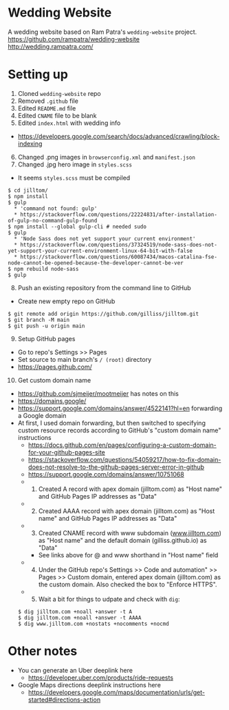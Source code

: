 # Wedding Website

A wedding website based on Ram Patra's `wedding-website` project.
https://github.com/rampatra/wedding-website
http://wedding.rampatra.com/

# Setting up
1. Cloned `wedding-website` repo
2. Removed `.github` file
3. Edited `README.md` file
4. Edited `CNAME` file to be blank
5. Edited `index.html` with wedding info
  * https://developers.google.com/search/docs/advanced/crawling/block-indexing
6. Changed .png images in `browserconfig.xml` and `manifest.json`
7. Changed .jpg hero image in `styles.scss`
  * It seems `styles.scss` must be compiled
  ```
  $ cd jilltom/
  $ npm install
  $ gulp
    * 'command not found: gulp'
    * https://stackoverflow.com/questions/22224831/after-installation-of-gulp-no-command-gulp-found
  $ npm install --global gulp-cli # needed sudo
  $ gulp
    * 'Node Sass does not yet support your current environment'
    * https://stackoverflow.com/questions/37324519/node-sass-does-not-yet-support-your-current-environment-linux-64-bit-with-false
    * https://stackoverflow.com/questions/60087434/macos-catalina-fse-node-cannot-be-opened-because-the-developer-cannot-be-ver
  $ npm rebuild node-sass
  $ gulp
  ```
8. Push an existing repository from the command line to GitHub
  * Create new empty repo on GitHub
  ```
  $ git remote add origin https://github.com/gilliss/jilltom.git
  $ git branch -M main
  $ git push -u origin main
  ```
9. Setup GitHub pages
  * Go to repo's Settings >> Pages
  * Set source to main branch's `/ (root)` directory
  * https://pages.github.com/
10. Get custom domain name
  * https://github.com/sjmeijer/mootmeijer has notes on this
  * https://domains.google/
  * https://support.google.com/domains/answer/4522141?hl=en forwarding a Google domain
  * At first, I used domain forwarding, but then switched to specifying custom resource records according to GitHub's "custom domain name" instructions
    * https://docs.github.com/en/pages/configuring-a-custom-domain-for-your-github-pages-site
    * https://stackoverflow.com/questions/54059217/how-to-fix-domain-does-not-resolve-to-the-github-pages-server-error-in-github
    * https://support.google.com/domains/answer/10751068
    * 1. Created A record with apex domain (jilltom.com) as "Host name" and GitHub Pages IP addresses as "Data"
    * 2. Created AAAA record with apex domain (jilltom.com) as "Host name" and GitHub Pages IP addresses as "Data"
    * 3. Created CNAME record with www subdomain (www.jilltom.com) as "Host name" and the default domain (gilliss.github.io) as "Data"
      * See links above for @ and www shorthand in "Host name" field
    * 4. Under the GitHub repo's Settings >> Code and automation" >> Pages >> Custom domain, entered apex domain (jilltom.com) as the custom domain. Also checked the box to "Enforce HTTPS".
    * 5. Wait a bit for things to udpate and check with `dig`:
    ```
    $ dig jilltom.com +noall +answer -t A
    $ dig jilltom.com +noall +answer -t AAAA
    $ dig www.jilltom.com +nostats +nocomments +nocmd
    ```

# Other notes
* You can generate an Uber deeplink here
  * https://developer.uber.com/products/ride-requests
* Google Maps directions deeplink instructions here
  * https://developers.google.com/maps/documentation/urls/get-started#directions-action

